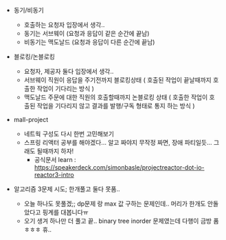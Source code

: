 * 동기/비동기
    - 호출하는 요청자 입장에서 생각..
    - 동기는 서브웨이 (요청과 응답이 같은 순간에 끝남)
    - 비동기는 맥도날드 (요청과 응답이 다른 순간에 끝남)


* 블로킹/논블로킹
    - 요청자, 제공자 둘다 입장에서 생각..
    - 서브웨이 직원이 응답을 주기전까지 블로킹상태 ( 호출된 작업이 끝날때까지 호출한 작업이 기다리는 방식 )
    - 맥도날드 주문에 대한 직원의 호출할때까지 논블로킹 상태 ( 호출한 작업이 호출된 작업을 기다리지 않고 결과를 발행/구독 형태로 통지 하는 방식 )


* mall-project
    - 네트웍 구성도 다시 한번 고민해보기
    - 스프링 리액터 공부를 해야겠다... 알고 짜야지 무작정 짜면, 장애 파티일듯... 그래도 될때까지 하자! 
        - 공식문서 learn : https://speakerdeck.com/simonbasle/projectreactor-dot-io-reactor3-intro



* 알고리즘 3문제 시도; 한개풀고 둘다 못품.. 
    - 오늘 하나도 못풀겠;; dp문제 랑 max 값 구하는 문제인데.. 머리가 한개도 안돌았다고 핑계를 대봅니다ㅠ
    - 오기 생겨 하나만 더 풀고 끝.. binary tree inorder 문제였는데 다행이 금방 품ㅎㅎㅎ 휴..


